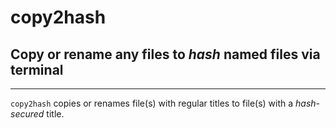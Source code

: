 # copy2hash

## Copy or rename any files to *hash* named files via terminal
---

`copy2hash` copies or renames file(s) with regular titles to file(s) with a *hash-secured* title.
